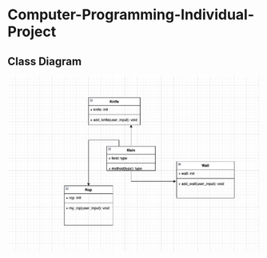 # Computer-Programming-Individual-Project
## Class Diagram 
![ClassDiagram](https://github.com/410192/Computer-Programming-Individual-Project/blob/main/IMG/SRC_1.png?raw=true)
